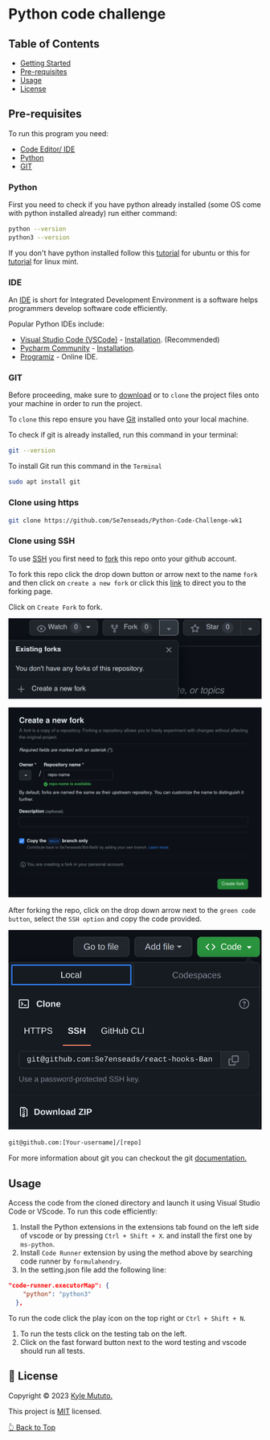 # Python code challenge

## Table of Contents

- [Getting Started](#🚀-getting-started)
- [Pre-requisites](#pre-requisites)
- [Usage](#usage)
- [License](#📝-license)

## Pre-requisites

To run this program you need:

- [Code Editor/ IDE](#ide)
- [Python](#python)
- [GIT](#git)

### Python

First you need to check if you have python already installed (some OS come with python installed already) run either command:

```bash
python --version
python3 --version
```

If you don't have python installed follow this [tutorial](https://www.linuxcapable.com/how-to-install-python-3-11-on-ubuntu-linux/) for ubuntu or this for [tutorial](https://www.linuxcapable.com/how-to-install-python-3-11-on-linux-mint/) for linux mint.

### IDE

An [IDE](https://www.codecademy.com/article/what-is-an-ide) is short for Integrated Development Environment is a software helps programmers develop software code efficiently.

Popular Python IDEs include:

- [Visual Studio Code (VSCode)](https://code.visualstudio.com/) - [Installation](https://www.linuxcapable.com/install-visual-studio-code-on-ubuntu-linux/). (Recommended)
- [Pycharm Community](https://www.jetbrains.com/pycharm/) - [Installation](https://www.linuxcapable.com/how-to-install-pycharm-on-ubuntu-linux/).
- [Programiz](https://www.programiz.com/python-programming) - Online IDE.

### GIT

Before proceeding, make sure to [download](https://github.com/Se7enseads/Python-Code-Challenge-wk1/archive/refs/heads/main.zip) or to `clone` the project files onto your machine in order to run the project.

To `clone` this repo ensure you have [Git](https://git-scm.com/) installed onto your local machine.

To check if git is already installed, run this command in your terminal:

```bash
git --version
```

To install Git run this command in the `Terminal`

```bash
sudo apt install git
```

### Clone using https

```bash
git clone https://github.com/Se7enseads/Python-Code-Challenge-wk1
```

### Clone using SSH

To use [SSH](https://docs.github.com/en/authentication/connecting-to-github-with-ssh) you first need to [fork](https://docs.github.com/en/get-started/quickstart/fork-a-repo) this repo onto your github account.

To fork this repo click the drop down button or arrow next to the name `fork` and then click on `create a new fork` or click this [link](https://github.com/Se7enseads/Python-Code-Challenge-wk1/fork) to direct you to the forking page.

Click on `Create Fork` to fork.

![Fork image](resources/fork.png "Fork")

![Fork page](resources/forking_page.png "Fork Page")

After forking the repo, click on the drop down arrow next to the `green code button`, select the `SSH option` and copy the code provided.

![SSH image](resources/SSH.png "SSH")

```bash
git@github.com:[Your-username]/[repo]
```

For more information about git you can checkout the git [documentation.](https://git-scm.com/docs)

## Usage

Access the code from the cloned directory and launch it using Visual Studio Code or VScode. To run this code efficiently:

1. Install the Python extensions in the extensions tab found on the left side of vscode or by pressing `Ctrl + Shift + X`. and install the first one by `ms-python`.
2. Install `Code Runner` extension by using the method above by searching code runner by `formulahendry`.
3. In the setting.json file add the following line:

```json
"code-runner.executorMap": {
    "python": "python3"
  },
```

To run the code click the play icon on the top right or `Ctrl + Shift + N`.

1. To run the tests click on the testing tab on the left.
2. Click on the fast forward button next to the word testing and vscode should run all tests.

## 📝 License

Copyright &copy; 2023 [Kyle Mututo.](https://github.com/Se7enseads)

This project is [MIT](LICENSE) licensed.

[👆 Back to Top](#python-code-challenge)
